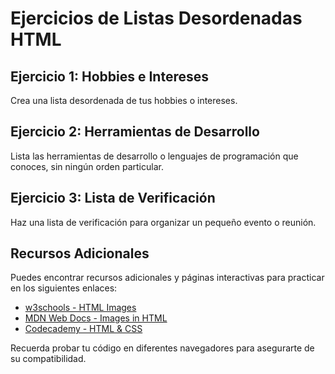# Ejercicios de Listas Desordenadas HTML

## Ejercicio 1: Hobbies e Intereses
Crea una lista desordenada de tus hobbies o intereses.

## Ejercicio 2: Herramientas de Desarrollo
Lista las herramientas de desarrollo o lenguajes de programación que conoces, sin ningún orden particular.

## Ejercicio 3: Lista de Verificación
Haz una lista de verificación para organizar un pequeño evento o reunión.


## Recursos Adicionales
Puedes encontrar recursos adicionales y páginas interactivas para practicar en los siguientes enlaces:

- [w3schools - HTML Images](https://www.w3schools.com/html/html_images.asp)
- [MDN Web Docs - Images in HTML](https://developer.mozilla.org/en-US/docs/Learn/HTML/Multimedia_and_embedding/Images_in_HTML)
- [Codecademy - HTML & CSS](https://www.codecademy.com/learn/learn-html)

Recuerda probar tu código en diferentes navegadores para asegurarte de su compatibilidad.